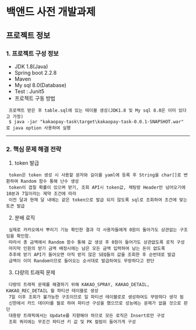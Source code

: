 # 백앤드 사전 개발과제

## 프로젝트 정보

### 1. 프로젝트 구성 정보
+ JDK 1.8(Java)
+ Spring boot 2.2.8
+ Maven
+ My sql 8.0(Database)
+ Test : Junit5
+ 프로젝트 구동 방법 
```
 프로젝트 받은 후 table.sql에 있는 테이블 생성(JDK1.8 및 My sql 8.0은 이미 있다고 가정)
 $ java -jar "kakaopay-task\target\kakaopay-task-0.0.1-SNAPSHOT.war" 로 java option 사용하여 실행
```

------------

### 2. 핵심 문제 해결 전략
1. token 발급
```
 token은 token 생성 시 사용할 문자와 길이를 yaml에 등록 후 String을 char[]로 변환하여 Random 함수 통해 난수 생성
 token이 겹칠 확률이 있으며 받기, 조회 API시 token값, 채팅방 Header만 넘어오기에 10분과 7일이라는 제약 조건에 따라
 이전 달과 현재 달 내에는 같은 token으로 발급 되지 않도록 sql로 조회하여 조건에 맞는 토큰 발급
```

2. 분배 로직
```
 실제로 카카오에서 뿌리기 기능 확인한 결과 각 사용자들에게 0원이 돌아가도 상관없는 구조임을 확인함.
 따라서 총 금액에서 Random 함수 통해 값 생성 후 0원이 들어가도 상관없도록 로직 구성
 마지막 인원의 받기 금액 배정시에는 남은 모든 금액 입력하여 남는 돈이 없도록 
 추후에 받기 API가 들어오면 아직 받지 않은 SEQ들의 값을 조회한 후 순번대로 발급
 금액이 이미 Random이므로 들어오는 순서대로 발급하여도 무방하다고 판단
```

3. 댜량의 트래픽 문제
```
 다량의 트래픽 문제를 해결하기 위해 KAKAO_SPRAY, KAKAO_DETAIL, KAKAO_REC_DETAIL 월 파티션 테이블로 생성
 7일 이후 조회가 불가능한 구조이므로 일 파티션 테이블로로 생성하여도 무방하다 생각 됨
 신한에서 카드 데이터를 월로 하여 파티션 구성을 했으므로 성능에는 문제가 없을 것으로 판단
 대용량 트래픽에서는 Update를 지향해야 하므로 모든 로직은 Insert로만 구성
 조회 쿼리에는 무조건 파티션 키 값 및 PK 컬럼이 들어가게 구성
```
